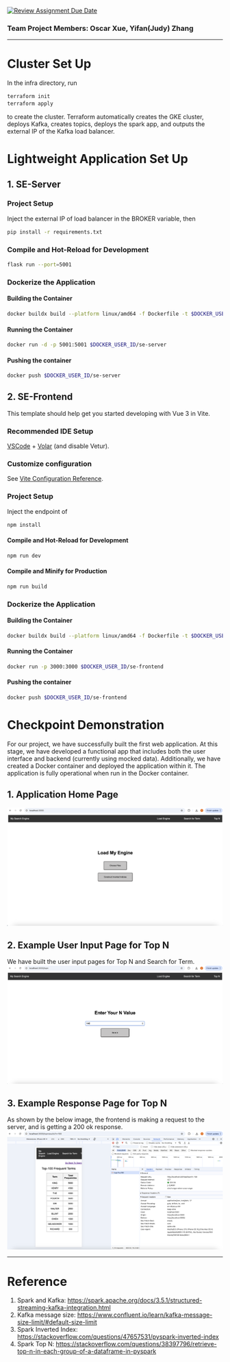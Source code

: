 [![Review Assignment Due Date](https://classroom.github.com/assets/deadline-readme-button-22041afd0340ce965d47ae6ef1cefeee28c7c493a6346c4f15d667ab976d596c.svg)](https://classroom.github.com/a/pLRyr-9g)
### Team Project Members: Oscar Xue, Yifan(Judy) Zhang
---
# Cluster Set Up
In the infra directory, run
```sh
terraform init
terraform apply
```
to create the cluster. Terraform automatically creates the GKE cluster, deploys Kafka, creates topics, deploys the spark app, and outputs the external IP of the Kafka load balancer.

# Lightweight Application Set Up
## 1. SE-Server

### Project Setup
Inject the external IP of load balancer in the BROKER variable, then
```sh
pip install -r requirements.txt
```

### Compile and Hot-Reload for Development
```sh
flask run --port=5001
```

### Dockerize the Application

#### Building the Container
```sh
docker buildx build --platform linux/amd64 -f Dockerfile -t $DOCKER_USER_ID/se-server .
```

#### Running the Container
```sh
docker run -d -p 5001:5001 $DOCKER_USER_ID/se-server
```

#### Pushing the container
```sh
docker push $DOCKER_USER_ID/se-server
```

## 2. SE-Frontend

This template should help get you started developing with Vue 3 in Vite.

### Recommended IDE Setup

[VSCode](https://code.visualstudio.com/) + [Volar](https://marketplace.visualstudio.com/items?itemName=Vue.volar) (and disable Vetur).

### Customize configuration

See [Vite Configuration Reference](https://vitejs.dev/config/).

### Project Setup
Inject the endpoint of 
```sh
npm install
```

#### Compile and Hot-Reload for Development

```sh
npm run dev
```

#### Compile and Minify for Production

```sh
npm run build
```

### Dockerize the Application

#### Building the Container
```sh
docker buildx build --platform linux/amd64 -f Dockerfile -t $DOCKER_USER_ID/se-frontend .
```

#### Running the Container
```sh
docker run -p 3000:3000 $DOCKER_USER_ID/se-frontend
```

#### Pushing the container
```sh
docker push $DOCKER_USER_ID/se-frontend
```


# Checkpoint Demonstration
For our project, we have successfully built the first web application. At this stage, we have developed a functional app that includes both the user interface and backend (currently using mocked data). Additionally, we have created a Docker container and deployed the application within it. The application is fully operational when run in the Docker container.

## 1. Application Home Page
![image1](./Checkpoint1.png)

## 2. Example User Input Page for Top N 
We have built the user input pages for Top N and Search for Term.
![image1](./Checkpoint2.png)

## 3. Example Response Page for Top N 
As shown by the below image, the frontend is making a request to the server, and is getting a 200 ok response.
![image1](./Checkpoint3.png)

---
# Reference
1. Spark and Kafka: https://spark.apache.org/docs/3.5.1/structured-streaming-kafka-integration.html
2. Kafka message size: https://www.confluent.io/learn/kafka-message-size-limit/#default-size-limit
3. Spark Inverted Index: https://stackoverflow.com/questions/47657531/pyspark-inverted-index
4. Spark Top N: https://stackoverflow.com/questions/38397796/retrieve-top-n-in-each-group-of-a-dataframe-in-pyspark
